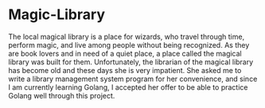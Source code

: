 # Magic-Library
The local magical library is a place for wizards, who travel through time, perform magic, and live among people without being recognized. As they are book lovers and in need of a quiet place, a place called the magical library was built for them. Unfortunately, the librarian of the magical library has become old and these days she is very impatient. She asked me to write a library management system program for her convenience, and since I am currently learning Golang, I accepted her offer to be able to practice Golang well through this project.
